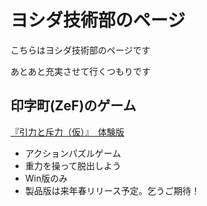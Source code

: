 # ヨシダ技術部のページ

こちらはヨシダ技術部のページです

あとあと充実させて行くつもりです

## 印字町(ZeF)のゲーム

[『引力と斥力（仮）』　体験版](https://github.com/yoshida-tech/yoshida-tech.github.io/releases/download/TheGravity/TheGravity.zip)

- アクションパズルゲーム
- 重力を操って脱出しよう
- Win版のみ
- 製品版は来年春リリース予定。乞うご期待！
